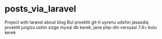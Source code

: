 # posts_via_laravel
Project with laravel about blog
Bul proektti git-ti uyrenu udshin jasasdiq
proektti jurgizu ushin sizge mysql db kerek, jane php-din versyasi 7.4> bolu kerek
